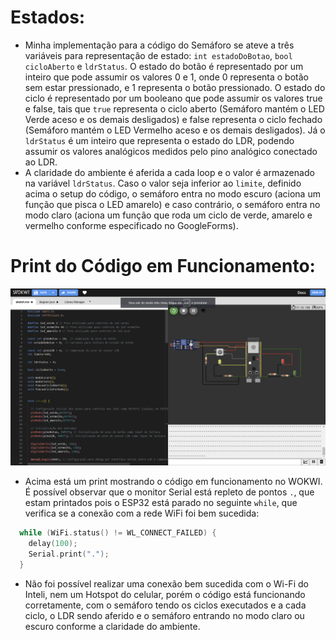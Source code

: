 # Estados:
- Minha implementação para a código do Semáforo se ateve a três variáveis para representação de estado: ```int estadoDoBotao```, ```bool cicloAberto``` e ```ldrStatus```. O estado do botão é representado por um inteiro que pode assumir os valores 0 e 1, onde 0 representa o botão sem estar pressionado, e 1 representa o botão pressionado. O estado do ciclo é representado por um booleano que pode assumir os valores true e false, tais que `true` representa o ciclo aberto (Semáforo mantém o LED Verde aceso e os demais desligados) e false representa o ciclo fechado (Semáforo mantém o LED Vermelho aceso e os demais desligados). Já o `ldrStatus` é um inteiro que representa o estado do LDR, podendo assumir os valores analógicos medidos pelo pino analógico conectado ao LDR.
- A claridade do ambiente é aferida a cada loop e o valor é armazenado na variável `ldrStatus`. Caso o valor seja inferior ao `limite`, definido acima o setup do código, o semáforo entra no modo escuro (aciona um função que pisca o LED amarelo) e caso contrário, o semáforo entra no modo claro (aciona um função que roda um ciclo de verde, amarelo e vermelho conforme especificado no GoogleForms).

# Print do Código em Funcionamento:
![Print do Código do WOKWI em Funcionamento](image.png)

- Acima está um print mostrando o código em funcionamento no WOKWI. É possível observar que o monitor Serial está repleto de pontos `.`, que estam printados pois o ESP32 está parado no seguinte `while`, que verifica se a conexão com a rede WiFi foi bem sucedida:
```c++
  while (WiFi.status() != WL_CONNECT_FAILED) {
    delay(100);
    Serial.print(".");
  }
```
- Não foi possível realizar uma conexão bem sucedida com o Wi-Fi do Inteli, nem um Hotspot do celular, porém o código está funcionando corretamente, com o semáforo tendo os ciclos executados e a cada ciclo, o LDR sendo aferido e o semáforo entrando no modo claro ou escuro conforme a claridade do ambiente.